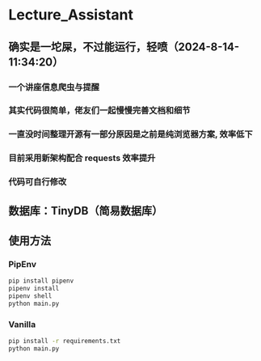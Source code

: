 # Lecture_Assistant
## 确实是一坨屎，不过能运行，轻喷（2024-8-14-11:34:20）
### 一个讲座信息爬虫与提醒
### 其实代码很简单，佬友们一起慢慢完善文档和细节
### 一直没时间整理开源有一部分原因是之前是纯浏览器方案, 效率低下
### 目前采用新架构配合 requests 效率提升

### 代码可自行修改

## 数据库：TinyDB（简易数据库）

## 使用方法

### PipEnv

```bash
pip install pipenv
pipenv install
pipenv shell
python main.py
```

### Vanilla

```bash
pip install -r requirements.txt
python main.py
```
